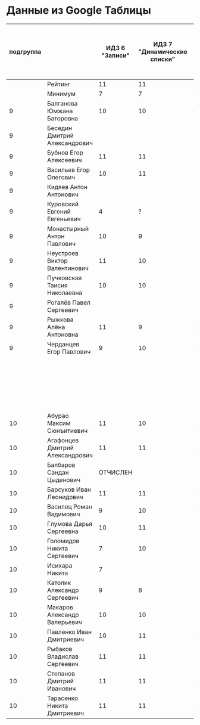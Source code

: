# Данные из Google Таблицы

| подгруппа |  | ИДЗ 6 "Записи" | ИДЗ 7 "Динамические списки" | ИДЗ 8 "Модули" | ИДЗ 9 "Битовые маски в С++" | ИДЗ СУММА | КР 1 | КР 2 | Коллоквиум | 25.фев | 04.мар | 11.мар | 18.мар | 25.мар | 01.апр | 08.апр | Tue Apr 15 2025 00:00:00 GMT+1000 (Vladivostok Standard Time) | Tue Apr 22 2025 00:00:00 GMT+1000 (Vladivostok Standard Time) | Tue Apr 29 2025 00:00:00 GMT+1000 (Vladivostok Standard Time) | 06.май | 13.май | 20.май | 27.май | Tue Jun 03 2025 00:00:00 GMT+1000 (Vladivostok Standard Time) | Tue Jun 10 2025 00:00:00 GMT+1000 (Vladivostok Standard Time) | Tue Jun 17 2025 00:00:00 GMT+1000 (Vladivostok Standard Time) | Tue Jun 24 2025 00:00:00 GMT+1000 (Vladivostok Standard Time) | Tue Jul 01 2025 00:00:00 GMT+1000 (Vladivostok Standard Time) | Посещения | Общие задания | Конспект | Сумма баллов |  |
| --- | --- | --- | --- | --- | --- | --- | --- | --- | --- | --- | --- | --- | --- | --- | --- | --- | --- | --- | --- | --- | --- | --- | --- | --- | --- | --- | --- | --- | --- | --- | --- | --- | --- |
|  | Рейтинг | 11 | 11 | 8 | 11 | 41 | 12 | 12 | 15 |  |  |  |  |  |  |  |  |  |  |  |  |  |  |  |  |  |  |  | 4 | 12 | 4 | 100 |  |
|  | Минимум | 7 | 7 | 3 | 7 | 24 | 8 | 8 | 9 |  |  |  |  |  |  |  |  |  |  |  |  |  |  |  |  |  |  |  | 3 | 7 | 2 | 61 |  |
| 9 | Балганова Юмжана Баторовна | 10 | 10 | 6 | 10 | 36 | 12 | 12 | 14.25 | 1 | 1 | 1 | 1 | 0 | 1 | 1 | 1 | 1 | 1 | 1 | 1 | 1 | 1 | 1 | 1 | 1 | 1 | 1 | 4 | 12 | 4 | 94.25 | отлично |
| 9 | Беседин Дмитрий Александрович |  |  |  |  | 0 | 0 | 0 | 0 | 1 | 1 | 1 | 0 | 0 | 0 | 0 | 0 | 0 | 0 | 0 | 0 | 0 | 0 | 0 | 0 | 0 | 0 | 0 | 0.8 |  |  | 0.8 | неудовлетворительно |
| 9 | Бубнов Егор Алексеевич | 11 | 11 | 7 | 11 | 40 | 8 | 8 | 14.5 | 1 | 1 | 1 | 1 | 1 | 1 | 0 | 1 | 1 | 1 | 1 | 1 | 1 | 1 | 1 | 1 | 1 | 1 | 1 | 3.8 |  |  | 74.3 | удовлетворительно |
| 9 | Васильев Егор Олегович | 10 | 11 |  |  | 21 | 11 | 8 | 15 | 1 | 1 | 1 | 0 | 0 | 1 | 1 | 1 | 1 | 1 | 0.5 | 0.5 | 0 | 1 | 0 | 1 | 1 | 1 | 1 | 3 |  |  | 58 | неудовлетворительно |
| 9 | Кидяев Антон Антонович |  |  |  |  | 0 | 12 | 8 | 0 | 1 | 1 | 1 | 0 | 0 | 1 | 1 | 1 | 0 | 0 | 0 | 0 | 1 | 1 | 1 | 0 |  |  |  | 2 |  |  | 22 | неудовлетворительно |
| 9 | Куровский Евгений Евгеньевич | 4 | ? |  |  | 4 | 0 | 0 | 0 | 1 | 1 | 0 | 1 | 0 | 1 | 1 | 1 | 0 | 0 | 0 | 0 | 0 | 0 | 0 | 1 |  |  |  | 1.6 |  |  | 5.6 | неудовлетворительно |
| 9 | Монастырный Антон Павлович | 10 | 9 | 7 |  | 26 | 11 | 8 | 13 | 1 | 1 | 1 | 1 | 1 | 1 | 1 | 1 | 0 | 0 | 1 | 1 | 1 | 1 | 1 | 1 | 1 | 1 | 1 | 3.6 |  |  | 61.6 | удовлетворительно |
| 9 | Неустроев Виктор Валентинович | 11 | 10 |  | 10 | 31 | 11 | 8 | 14.5 | 1 | 1 | 0 | 0 | 0 | 1 | 1 | 1 | 1 | 1 | 0.5 | 0.5 | 0 | 1 | 0 | 1 | 1 | 1 | 1 | 2.8 |  |  | 67.3 | удовлетворительно |
| 9 | Пучковская Таисия Николаевна | 10 | 10 | 7 | 10 | 37 | 12 | 12 | 13 | 1 | 1 | 1 | 1 | 1 | 1 | 1 | 1 | 1 | 1 | 1 | 1 | 1 | 1 | 1 | 1 | 1 | 1 | 1 | 4 | 12 | 4 | 94 | отлично |
| 9 | Рогалёв Павел Сергеевич |  |  |  |  | 0 | 0 | 0 | 0 | 1 | 1 | 0 | 0 | 0 | 0 | 0 | 1 | 0 | 0 | 0 | 0 | 0 | 0 | 0 | 0 | 0 | 0 | 0 | 0.8 |  |  | 0.8 | неудовлетворительно |
| 9 | Рыжкова Алёна Антоновна | 11 | 9 | 8 | 10 | 38 | 12 | 12 | 15 | 1 | 1 | 1 | 1 | 1 | 1 | 1 | 1 | 1 | 1 | 1 | 1 | 1 | 1 | 1 | 1 | 1 | 1 | 1 | 4 | 12 | 4 | 97 | отлично |
| 9 | Черданцев Егор Павлович | 9 | 10 | 8 | 11 | 38 | 8 | 10 | 13.5 | 1 | 1 | 1 | 1 | 1 | 1 | 1 | 1 | 1 | 1 | 1 | 1 | 1 | 1 | 1 | 1 | 1 | 1 | 1 | 4 |  |  | 73.5 | удовлетворительно |
|  |  |  |  |  |  |  |  |  |  | 22.фев | 01.мар | 15.мар | 22.мар | 29.мар | 05.апр | Sat Apr 12 2025 00:00:00 GMT+1000 (Vladivostok Standard Time) | Sat Apr 19 2025 00:00:00 GMT+1000 (Vladivostok Standard Time) | Sat Apr 26 2025 00:00:00 GMT+1000 (Vladivostok Standard Time) | 03.май | 10.май | 17.май | 24.май | 31.май | Sat Jun 07 2025 00:00:00 GMT+1000 (Vladivostok Standard Time) | Sat Jun 14 2025 00:00:00 GMT+1000 (Vladivostok Standard Time) | Sat Jun 21 2025 00:00:00 GMT+1000 (Vladivostok Standard Time) | Sat Jun 28 2025 00:00:00 GMT+1000 (Vladivostok Standard Time) | Sat Jul 05 2025 00:00:00 GMT+1000 (Vladivostok Standard Time) |  |  |  |  |  |
| 10 | Абурао Максим Сюнъитиевич | 11 | 10 | 8 | 11 | 40 | 11 | 12 | 11 | 1 | 1 | 1 | 1 | 1 | 1 | 1 | 1 | 1 | 1 | 1 | 1 | 1 | 1 | 1 | 1 | 1 | 1 | 1 | 4 |  |  | 78 | хорошо |
| 10 | Агафонцев Дмитрий Александрович | 11 | 11 | 8 | 11 | 41 | 12 | 8 | 14.5 | 1 | 1 | 1 | 1 | 1 | 1 | 1 | 1 | 1 | 1 | 1 | 1 | 1 | 1 | 1 | 1 | 1 | 1 | 1 | 4 |  | 3 | 82.5 | хорошо |
| 10 | Балбаров Сандан Цыденович | ОТЧИСЛЕН |  |  |  |  |  |  |  |  |  |  |  |  |  |  |  |  |  |  |  |  |  |  |  |  |  |  |  |  |  | 0 | неудовлетворительно |
| 10 | Барсуков Иван Леонидович | 11 | 11 | 8 | 11 | 41 | 12 | 12 | 15 | 1 | 1 | 1 | 1 | 1 | 1 | 1 | 1 | 1 | 1 | 1 | 1 | 1 | 1 | 1 | 1 | 1 | 1 | 1 | 4 | 12 | 4 | 100 | отлично |
| 10 | Василец Роман Вадимович | 9 | 10 | 8 | 11 | 38 | 12 | 10 | 9 | 1 | 1 | 1 | 1 | 1 | 1 | 1 | 1 | 1 | 1 | 1 | 1 | 1 | 1 | 1 | 1 | 1 | 1 | 1 | 4 |  |  | 73 | удовлетворительно |
| 10 | Глумова Дарья Сергеевна | 10 | 11 | 7.5 | 11 | 39.5 | 8 | 12 | 12.5 | 1 | 1 | 1 | 1 | 1 | 1 | 1 | 1 | 1 | 1 | 1 | 1 | 1 | 1 | 1 | 1 | 1 | 1 | 1 | 4 |  | 4 | 80 | хорошо |
| 10 | Голомидов Никита Сергеевич | 7 | 10 |  |  | 17 | 8 | 8 | 12 | 1 | 1 | 1 | 1 | 1 | 1 | 1 | 1 | 1 | 1 | 1 | 1 | 1 | 1 | 1 | 1 | 1 | 1 | 1 | 4 |  |  | 49 | неудовлетворительно |
| 10 | Исихара Никита | 7 |  |  |  | 7 | 8 | 2 | 13 | 1 | 1 | 1 | 1 | 1 | 1 | 1 | 1 | 1 | 1 | 1 | 0 | 1 | 1 | 1 | 0 |  |  |  | 3 |  |  | 33 | неудовлетворительно |
| 10 | Католик Александр Сергеевич | 9 | 8 | 5 |  | 22 | 8 | 10 | 9 | 1 | 1 | 1 | 1 | 1 | 1 | 1 | 1 | 1 | 1 | 1 | 1 | 1 | 1 | 1 | 1 | 1 | 1 | 1 | 4 |  |  | 53 | неудовлетворительно |
| 10 | Макаров Александр Валерьевич | 10 | 10 | 7 | 11 | 38 | 10 | 8 | 15 | 1 | 1 | 1 | 0 | 0 | 1 | 1 | 1 | 1 | 1 | 1 | 1 | 1 | 1 | 0 | 1 | 1 | 1 | 1 | 3.4 |  | 3 | 77.4 | хорошо |
| 10 | Павленко Иван Дмитриевич | 10 | 11 | 7.5 | 10 | 38.5 | 11 | 8 | 12 | 1 | 1 | 1 | 1 | 1 | 1 | 1 | 1 | 1 | 1 | 1 | 1 | 1 | 1 | 1 | 1 | 1 | 1 | 1 | 4 |  | 2 | 75.5 | удовлетворительно |
| 10 | Рыбаков Владислав Сергеевич | 11 | 11 | 7 | 11 | 40 | 12 | 11 | 11 | 1 | 1 | 1 | 1 | 1 | 1 | 1 | 1 | 1 | 1 | 1 | 1 | 0 | 1 | 1 | 1 | 1 | 1 | 1 | 3.8 |  |  | 77.8 | хорошо |
| 10 | Степанов Дмитрий Иванович | 11 | 11 | 8 | 11 | 41 | 12 | 11.9 | 14 | 1 | 1 | 1 | 1 | 1 | 1 | 1 | 1 | 1 | 1 | 1 | 1 | 1 | 1 | 1 | 1 | 1 | 1 | 1 | 4 |  | 3 | 85.9 | хорошо |
| 10 | Тарасенко Никита Дмитриевич | 11 | 11 | 8 |  | 30 | 12 | 11 | 12 | 1 | 1 | 1 | 1 | 1 | 1 | 1 | 1 | 1 | 1 | 1 | 1 | 1 | 1 | 1 | 0 | 1 | 1 | 1 | 3.8 |  |  | 68.8 | удовлетворительно |
